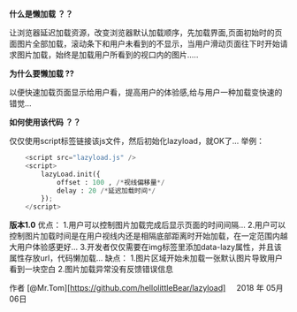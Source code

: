

**什么是懒加载 ？？**

让浏览器延迟加载资源，改变浏览器默认加载顺序，先加载界面,页面初始时的页面图片全部加载，滚动条下和用户未看到的不显示，当用户滑动页面往下时开始请求图片加载，始终是加载用户所看到的视口内的图片.....

**为什么要懒加载 ??**

以便快速加载页面显示给用户看，提高用户的体验感,给与用户一种加载变快速的错觉...

**如何使用该代码 ？？**

仅仅使用script标签链接该js文件，然后初始化lazyload，就OK了...
举例：
```python
    <script src="lazyload.js" />
    <script>
        lazyLoad.init({
            offset : 100 , /*视线偏移量*/   
            delay : 20 /*延迟加载时间*/
        });
    </script>
```
**版本1.0**
优点：
1.用户可以控制图片加载完成后显示页面的时间间隔...
2.用户可以控制图片加载时间是在用户视线内还是相隔底部距离时开始加载，在一定范围内越大用户体验感更好...
3.开发者仅仅需要在img标签里添加data-lazy属性，并且该属性存放url，代码懒加载...
缺点：
1.图片区域开始未加载一张默认图片导致用户看到一块空白
2.图片加载异常没有反馈错误信息

作者 [@Mr.Tom][https://github.com/hellolittleBear/lazyload]     
2018 年 05月 06日    


